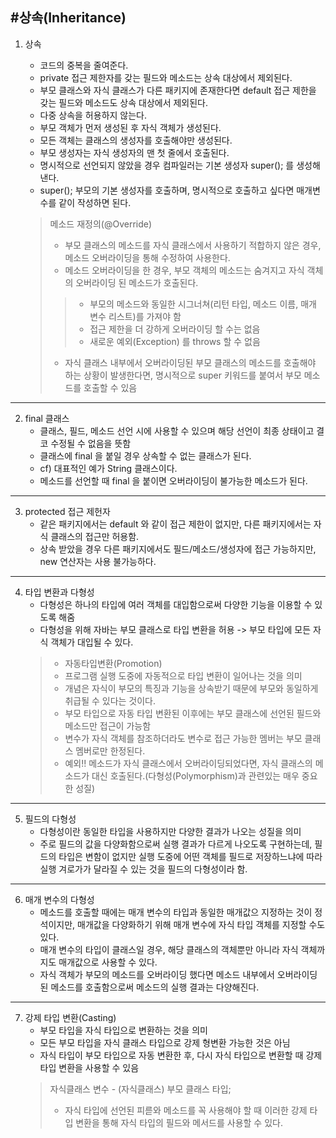 #상속(Inheritance)
------------
1. 상속
    - 코드의 중복을 줄여준다.
    - private 접근 제한자를 갖는 필드와 메소드는 상속 대상에서 제외된다.
    - 부모 클래스와 자식 클래스가 다른 패키지에 존재한다면 default 접근 제한을 갖는 필드와 메소드도 상속 대상에서 제외된다.
    - 다중 상속을 허용하지 않는다.
    - 부모 객체가 먼저 생성된 후 자식 객체가 생성된다.
    - 모든 객체는 클래스의 생성자를 호출해야만 생성된다.
    - 부모 생성자는 자식 생성자의 맨 첫 줄에서 호출된다.
    - 명시적으로 선언되지 않았을 경우 컴파일러는 기본 생성자 super(); 를 생성해 낸다.
    - super();  부모의 기본 생성자를 호출하며, 명시적으로 호출하고 싶다면 매개변수를 같이 작성하면 된다.
    
   > 메소드 재정의(@Override)
   >  - 부모 클래스의 메소드를 자식 클래스에서 사용하기 적합하지 않은 경우, 메소드 오버라이딩을 통해 수정하여 사용한다.
   >  - 메소드 오버라이딩을 한 경우, 부모 객체의 메소드는 숨겨지고 자식 객체의 오버라이딩 된 메소드가 호출된다.
   > > - 부모의 메소드와 동일한 시그너쳐(리턴 타입, 메소드 이름, 매개 변수 리스트)를 가져야 함
   > > - 접근 제한을 더 강하게 오버라이딩 할 수는 없음
   > > - 새로운 예외(Exception) 를 throws 할 수 없음
   > - 자식 클래스 내부에서 오버라이딩된 부모 클래스의 메소드를 호출해야 하는 상황이 발생한다면, 명시적으로 super 키워드를 붙여서 부모 메소드를 호출할 수 있음
   


------------
2. final  클래스
   - 클래스, 필드, 메소드 선언 시에 사용할 수 있으며 해당 선언이 최종 상태이고 결코 수정될 수 없음을 뜻함
   - 클래스에 final 을 붙일 경우 상속할 수 없는 클래스가 된다.
   - cf) 대표적인 예가 String  클래스이다.
   - 메소드를 선언할 때 final 을 붙이면 오버라이딩이 불가능한 메소드가 된다.


------------
3. protected 접근 제헌자
   - 같은 패키지에서는 default 와 같이 접근 제한이 없지만, 다른 패키지에서는 자식 클래스의 접근만 허용함.
   - 상속 받았을 경우 다른 패키지에서도 필드/메소드/생성자에 접근 가능하지만, new 연산자는 사용 불가능하다.

------------
4. 타입 변환과 다형성
   - 다형성은 하나의 타입에 여러 객체를 대입함으로써 다양한 기능을 이용할 수 있도록 해줌
   - 다형성을 위해 자바는 부모 클래스로 타입 변환을 허용 -> 부모 타입에 모든 자식 객체가 대입될 수 있다.
   > - 자동타입변환(Promotion)
   >  - 프로그램 실행 도중에 자동적으로 타입 변환이 일어나는 것을 의미
   >  - 개념은 자식이 부모의 특징과 기능을 상속받기 때문에 부모와 동일하게 취급될 수 있다는 것이다.
   >  - 부모 타입으로 자동 타입 변환된 이후에는 부모 클래스에 선언된 필드와 메소드만 접근이 가능함
   >  - 변수가 자식 객체를 참조하더라도 변수로 접근 가능한 멤버는 부모 클래스 멤버로만 한정된다.
   >  - 예외!! 메소드가 자식 클래스에서 오버라이딩되었다면, 자식 클래스의 메소드가 대신 호출된다.(다형성(Polymorphism)과 관련있는 매우 중요한 성질)
------------
5. 필드의 다형성
   - 다형성이란 동일한 타입을 사용하지만 다양한 결과가 나오는 성질을 의미
   - 주로 필드의 값을 다양화함으로써 실행 결과가 다르게 나오도록 구현하는데, 필드의 타입은 변함이 없지만 실행 도중에 어떤 객체를 필드로 저장하느냐에 따라 실행 겨로가가 달라질 수 있는 것을 필드의 다형성이라 함.
------------
6. 매개 변수의 다형성
   - 메소드를 호출할 때에는 매개 변수의 타입과 동일한 매개값으 지정하는 것이 정석이지만, 매개값을 다양화하기 위해 매개 변수에 자식 타입 객체를 지정할 수도 있다.
   - 매개 변수의 타입이 클래스일 경우, 해당 클래스의 객체뿐만 아니라 자식 객체까지도 매개값으로 사용할 수 있다.
   - 자식 객체가 부모의 메소드를 오버라이딩 했다면 메소드 내부에서 오버라이딩된 메소드를 호출함으로써 메소드의 실행 결과는 다양해진다.
------------
7. 강제 타입 변환(Casting)
   - 부모 타입을 자식 타입으로 변환하는 것을 의미
   - 모든 부모 타입을 자식 클래스 타입으로 강제 형변환 가능한 것은 아님
   - 자식 타입이 부모 타입으로 자동 변환한 후, 다시 자식 타입으로 변환할 때 강제 타입 변환을 사용할 수 있음
   > 자식클래스 변수 - (자식클래스) 부모 클래스 타입;
   >  - 자식 타입에 선언된 피륻와 메소드를 꼭 사용해야 할 때 이러한 강제 타입 변환을 통해 자식 타입의 필드와 메서드를 사용할 수 있다.